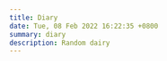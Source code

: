 ```yaml
---
title: Diary
date: Tue, 08 Feb 2022 16:22:35 +0800
summary: diary
description: Random dairy
---
```



